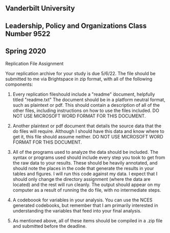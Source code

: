 ## Vanderbilt University
## Leadership, Policy and Organizations Class Number 9522
## Spring 2020

Replication File Assignment

Your replication archive for your study is due 5/6/22. The file should be submitted to me via Brightspace in zip format, with all of the following components:
1. Every replication fileshould include a "readme" ̇document, helpfully titled  "readme.txt" The document should be in a platform neutral format, such as plaintext or pdf. This
should contain a description of all of the other files, including instructions on how to use the files included. DO NOT USE MICROSOFT WORD FORMAT FOR THIS DOCUMENT.

2. Another plaintext or pdf document that details the source data that the do files will require. Although I should have this data and know where to get it, this file should assume neither. DO NOT USE MICROSOFT WORD FORMAT FOR THIS DOCUMENT.

3. All of the programs used to analyze the data should be included. The syntax or programs used should include every step you took to get from the raw data to your results. These should be heavily annotated, and should note the places in the code that generate the results in your tables and figures. I will run this code against my data. I expect that I should only change the directory assignment (where the data are located) and the rest will run cleanly. The output should appear on my computer as a result of running the do file, with no intermediate steps.

4. A codeboook for variables in your analysis. You can use the NCES generated codebooks, but remember that I am primarily interested in understanding the variables that feed into your final analysis.

5. As mentioned above, all of these items should be compiled in a .zip file and submitted before the deadline. 
